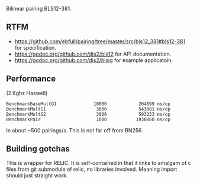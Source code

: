 Bilinear pairing BLS12-381. 

## RTFM

* https://github.com/ebfull/pairing/tree/master/src/bls12_381#bls12-381 for specification.
* https://godoc.org/github.com/dis2/bls12 for API documentation.
* https://godoc.org/github.com/dis2/blsig for example applicatoin.

## Performance

(2.6ghz Haswell)

```
BenchmarkBaseMultG1              10000            204899 ns/op
BenchmarkMultG1                   3000            543081 ns/op
BenchmarkMultG2                   3000            593233 ns/op
BenchmarkPair                     1000           1930860 ns/op
```

Ie about ~500 pairings/s. This is not far off from BN256.

## Building gotchas

This is wrapper for RELIC. It is self-contained in that it links to amalgam
of c files from git submodule of relic, no libraries involved. Meaning import
should just straight work.
